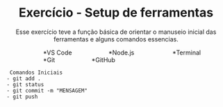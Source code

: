 <h1 align="center">  Exercício - Setup de ferramentas</h1>

<p align="center">Esse exercício teve a função básica de orientar o manuseio inicial das ferramentas e alguns comandos essencias.</p>

<p>&emsp;&emsp;&emsp;&emsp;&emsp;&emsp;*VS Code&emsp;&emsp;&emsp;&emsp;&emsp;&emsp;*Node.js &emsp;&emsp;&emsp;&emsp;&emsp;&emsp;*Terminal &emsp;&emsp;&emsp;&emsp;&emsp;&emsp;*Git&emsp;&emsp;&emsp;&emsp;&emsp;&emsp;*GitHub </p>                                                                 


     Comandos Iniciais
    - git add .
    - git status
    - git commit -m "MENSAGEM"
    - git push
      

